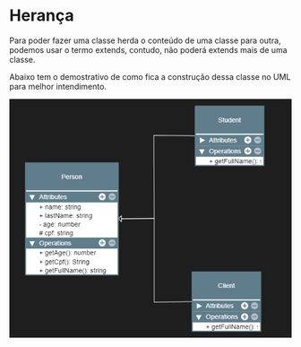 # Herança

<p>Para poder fazer uma classe herda o conteúdo de uma classe para outra, podemos usar o termo extends, contudo, não poderá extends mais de uma classe.</p>

<p>Abaixo tem o demostrativo de como fica a construção dessa classe no UML para melhor intendimento.</p>

<img src="https://github.com/iSherlott/Typescript_Nota/blob/main/src/023_-_heranca/heranca.PNG?raw=true">
